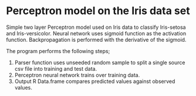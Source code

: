 # Perceptron model on the Iris data set

Simple two layer Perceptron model used on Iris data to classify Iris-setosa and Iris-versicolor. Neural network uses sigmoid function as the activation function. Backpropagation is performed with the derivative of the sigmoid.

The program performs the following steps;

1. Parser function uses unseeded random sample to split a single source csv file into training and test data.
2. Perceptron neural network trains over training data.
3. Output R Data.frame compares predicted values against observed values.
